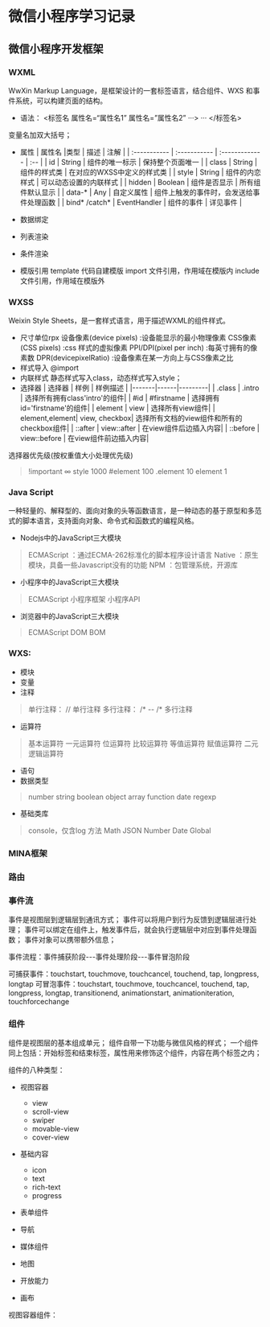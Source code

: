 # 微信小程序学习记录

## 微信小程序开发框架
### WXML
WwXin Markup Language，是框架设计的一套标签语言，结合组件、WXS 和事件系统，可以构建页面的结构。
- 语法：
      <标签名 属性名=“属性名1” 属性名=”属性名2” ···>
        ···
      </标签名>

变量名加双大括号；
- 属性
| 属性名         |类型            | 描述            | 注解 |
| :-----------  | :-----------  | :-------------  | :--  |
| id            | String        | 组件的唯一标示    |  保持整个页面唯一 |
| class         | String        | 组件的样式类      |   在对应的WXSS中定义的样式类     |
| style         | String        | 组件的内恋样式    |   可以动态设置的内联样式 |
| hidden        | Boolean       | 组件是否显示     | 所有组件默认显示 |
| data-*        | Any           | 自定义属性       |    组件上触发的事件时，会发送给事件处理函数 |
| bind\* /catch\* | EventHandler  | 组件的事件       |    详见事件 |

- 数据绑定
- 列表渲染
- 条件渲染
- 模版引用
template     代码自建模版
import       文件引用，作用域在模版内
include      文件引用，作用域在模版外


### WXSS
Weixin Style Sheets，是一套样式语言，用于描述WXML的组件样式。
- 尺寸单位rpx
设备像素(device pixels)   :设备能显示的最小物理像素
CSS像素(CSS pixels)       :css 样式的虚拟像素
PPI/DPI(pixel per inch)  :每英寸拥有的像素数
DPR(devicepixelRatio)    :设备像素在某一方向上与CSS像素之比
- 样式导入
@import
- 内联样式
静态样式写入class，动态样式写入style；
- 选择器
| 选择器 | 样例  | 样例描述 |
|-------|------|---------|
| .class | .intro | 选择所有拥有class'intro'的组件|
| #id | #firstname | 选择拥有id='firstname'的组件|
| element | view | 选择所有view组件|
| element,element| view, checkbox| 选择所有文档的view组件和所有的checkbox组件|
| ::after | view::after | 在view组件后边插入内容|
| ::before | view::before | 在view组件前边插入内容|

选择器优先级(按权重值大小处理优先级)
> !important     ∞
  style          1000
  #element       100
  .element       10
  element        1


### Java Script
一种轻量的、解释型的、面向对象的头等函数语言，是一种动态的基于原型和多范式的脚本语言，支持面向对象、命令式和函数式的编程风格。
- Nodejs中的JavaScript三大模块
> ECMAScript ：通过ECMA-262标准化的脚本程序设计语言
  Native ：原生模块，具备一些Javascript没有的功能
  NPM ：包管理系统，开源库

- 小程序中的JavaScript三大模块
> ECMAScript
  小程序框架
  小程序API

- 浏览器中的JavaScript三大模块
> ECMAScript
  DOM
  BOM

### WXS:
- 模块
- 变量
- 注释
>单行注释： // 单行注释
 多行注释： /* -- /*   多行注释

- 运算符
> 基本运算符
  一元运算符
  位运算符
  比较运算符
  等值运算符
  赋值运算符
  二元逻辑运算符

- 语句
- 数据类型
> number
  string
  boolean
  object
  array
  function
  date
  regexp

- 基础类库
> console，仅含log 方法
  Math
  JSON
  Number
  Date
  Global

### MINA框架


### 路由

### 事件流
事件是视图层到逻辑层到通讯方式；
事件可以将用户到行为反馈到逻辑层进行处理；
事件可以绑定在组件上，触发事件后，就会执行逻辑层中对应到事件处理函数；
事件对象可以携带额外信息；

事件流程：事件捕获阶段---事件处理阶段---事件冒泡阶段

可捕获事件：touchstart, touchmove, touchcancel, touchend, tap, longpress, longtap
可冒泡事件：touchstart, touchmove, touchcancel, touchend, tap, longpress, longtap, transitionend, animationstart, animationiteration, touchforcechange



### 组件
组件是视图层的基本组成单元；
组件自带一下功能与微信风格的样式；
一个组件同上包括：开始标签和结束标签，属性用来修饰这个组件，内容在两个标签之内；

组件的八种类型：
- 视图容器
  - view
  - scroll-view
  - swiper
  - movable-view
  - cover-view

- 基础内容
  - icon
  - text
  - rich-text
  - progress

- 表单组件
- 导航
- 媒体组件
- 地图
- 开放能力
- 画布


视图容器组件：
